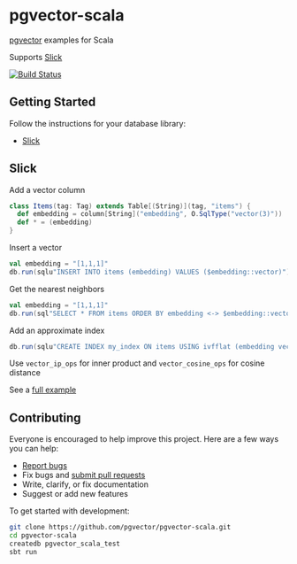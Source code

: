 # pgvector-scala

[pgvector](https://github.com/pgvector/pgvector) examples for Scala

Supports [Slick](https://github.com/slick/slick)

[![Build Status](https://github.com/pgvector/pgvector-scala/workflows/build/badge.svg?branch=master)](https://github.com/pgvector/pgvector-scala/actions)

## Getting Started

Follow the instructions for your database library:

- [Slick](#slick)

## Slick

Add a vector column

```scala
class Items(tag: Tag) extends Table[(String)](tag, "items") {
  def embedding = column[String]("embedding", O.SqlType("vector(3)"))
  def * = (embedding)
}
```

Insert a vector

```scala
val embedding = "[1,1,1]"
db.run(sqlu"INSERT INTO items (embedding) VALUES ($embedding::vector)")
```

Get the nearest neighbors

```scala
val embedding = "[1,1,1]"
db.run(sql"SELECT * FROM items ORDER BY embedding <-> $embedding::vector LIMIT 5".as[(String)])
```

Add an approximate index

```scala
db.run(sqlu"CREATE INDEX my_index ON items USING ivfflat (embedding vector_l2_ops)")
```

Use `vector_ip_ops` for inner product and `vector_cosine_ops` for cosine distance

See a [full example](src/main/scala/Slick.scala)

## Contributing

Everyone is encouraged to help improve this project. Here are a few ways you can help:

- [Report bugs](https://github.com/pgvector/pgvector-scala/issues)
- Fix bugs and [submit pull requests](https://github.com/pgvector/pgvector-scala/pulls)
- Write, clarify, or fix documentation
- Suggest or add new features

To get started with development:

```sh
git clone https://github.com/pgvector/pgvector-scala.git
cd pgvector-scala
createdb pgvector_scala_test
sbt run
```
